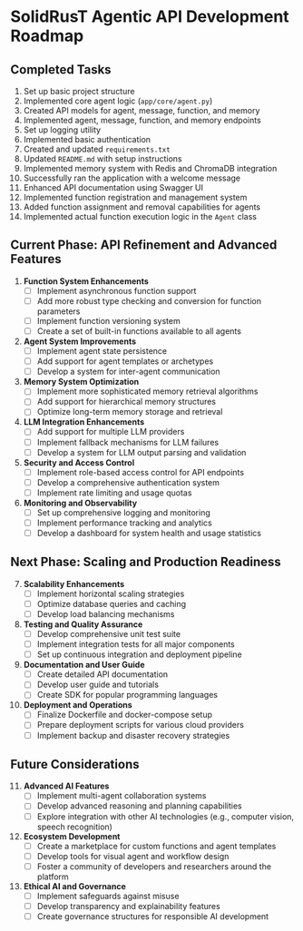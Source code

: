 # SolidRusT Agentic API Development Roadmap

## Completed Tasks
1. Set up basic project structure
2. Implemented core agent logic (`app/core/agent.py`)
3. Created API models for agent, message, function, and memory
4. Implemented agent, message, function, and memory endpoints
5. Set up logging utility
6. Implemented basic authentication
7. Created and updated `requirements.txt`
8. Updated `README.md` with setup instructions
9. Implemented memory system with Redis and ChromaDB integration
10. Successfully ran the application with a welcome message
11. Enhanced API documentation using Swagger UI
12. Implemented function registration and management system
13. Added function assignment and removal capabilities for agents
14. Implemented actual function execution logic in the `Agent` class

## Current Phase: API Refinement and Advanced Features

1. **Function System Enhancements**
   - [ ] Implement asynchronous function support
   - [ ] Add more robust type checking and conversion for function parameters
   - [ ] Implement function versioning system
   - [ ] Create a set of built-in functions available to all agents

2. **Agent System Improvements**
   - [ ] Implement agent state persistence
   - [ ] Add support for agent templates or archetypes
   - [ ] Develop a system for inter-agent communication

3. **Memory System Optimization**
   - [ ] Implement more sophisticated memory retrieval algorithms
   - [ ] Add support for hierarchical memory structures
   - [ ] Optimize long-term memory storage and retrieval

4. **LLM Integration Enhancements**
   - [ ] Add support for multiple LLM providers
   - [ ] Implement fallback mechanisms for LLM failures
   - [ ] Develop a system for LLM output parsing and validation

5. **Security and Access Control**
   - [ ] Implement role-based access control for API endpoints
   - [ ] Develop a comprehensive authentication system
   - [ ] Implement rate limiting and usage quotas

6. **Monitoring and Observability**
   - [ ] Set up comprehensive logging and monitoring
   - [ ] Implement performance tracking and analytics
   - [ ] Develop a dashboard for system health and usage statistics

## Next Phase: Scaling and Production Readiness

7. **Scalability Enhancements**
   - [ ] Implement horizontal scaling strategies
   - [ ] Optimize database queries and caching
   - [ ] Develop load balancing mechanisms

8. **Testing and Quality Assurance**
   - [ ] Develop comprehensive unit test suite
   - [ ] Implement integration tests for all major components
   - [ ] Set up continuous integration and deployment pipeline

9. **Documentation and User Guide**
   - [ ] Create detailed API documentation
   - [ ] Develop user guide and tutorials
   - [ ] Create SDK for popular programming languages

10. **Deployment and Operations**
    - [ ] Finalize Dockerfile and docker-compose setup
    - [ ] Prepare deployment scripts for various cloud providers
    - [ ] Implement backup and disaster recovery strategies

## Future Considerations

11. **Advanced AI Features**
    - [ ] Implement multi-agent collaboration systems
    - [ ] Develop advanced reasoning and planning capabilities
    - [ ] Explore integration with other AI technologies (e.g., computer vision, speech recognition)

12. **Ecosystem Development**
    - [ ] Create a marketplace for custom functions and agent templates
    - [ ] Develop tools for visual agent and workflow design
    - [ ] Foster a community of developers and researchers around the platform

13. **Ethical AI and Governance**
    - [ ] Implement safeguards against misuse
    - [ ] Develop transparency and explainability features
    - [ ] Create governance structures for responsible AI development